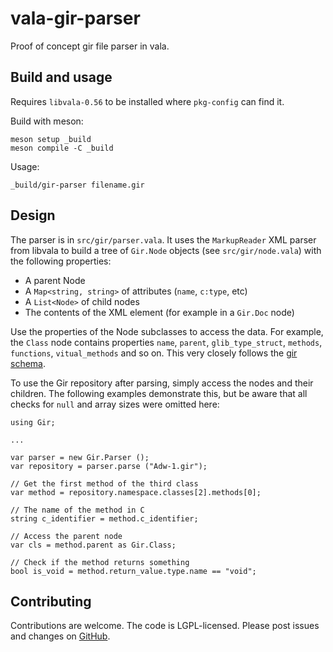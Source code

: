 # vala-gir-parser

Proof of concept gir file parser in vala.

## Build and usage

Requires `libvala-0.56` to be installed where `pkg-config` can find it.

Build with meson:

```
meson setup _build
meson compile -C _build
```

Usage:

```
_build/gir-parser filename.gir
```

## Design

The parser is in `src/gir/parser.vala`. It uses the `MarkupReader` XML parser from libvala to build a tree of `Gir.Node` objects (see `src/gir/node.vala`) with the following properties:

- A parent Node
- A `Map<string, string>` of attributes (`name`, `c:type`, etc)
- A `List<Node>` of child nodes
- The contents of the XML element (for example in a `Gir.Doc` node)

Use the properties of the Node subclasses to access the data. For example, the `Class` node contains properties `name`, `parent`, `glib_type_struct`, `methods`, `functions`, `vitual_methods` and so on. This very closely follows the [gir schema](https://gitlab.gnome.org/GNOME/gobject-introspection/-/blob/main/docs/gir-1.2.rnc).

To use the Gir repository after parsing, simply access the nodes and their children. The following examples demonstrate this, but be aware that all checks for `null` and array sizes were omitted here:

```vala
using Gir;

...

var parser = new Gir.Parser ();
var repository = parser.parse ("Adw-1.gir");

// Get the first method of the third class
var method = repository.namespace.classes[2].methods[0];

// The name of the method in C
string c_identifier = method.c_identifier;

// Access the parent node
var cls = method.parent as Gir.Class;

// Check if the method returns something
bool is_void = method.return_value.type.name == "void";
```

## Contributing

Contributions are welcome. The code is LGPL-licensed. Please post issues and changes on [GitHub](https://github.com/jwharm/vala-gir-parser/).

